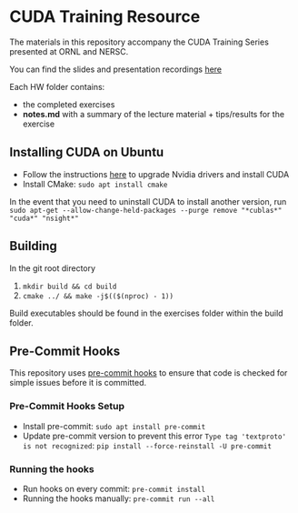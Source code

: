 # CUDA Training Resource
The materials in this repository accompany the CUDA Training Series presented at ORNL and NERSC.

You can find the slides and presentation recordings [here](https://www.olcf.ornl.gov/cuda-training-series/)

Each HW folder contains:
- the completed exercises
- **notes\.md** with a summary of the lecture material + tips/results for the exercise

## Installing CUDA on Ubuntu

- Follow the instructions [here](https://www.cherryservers.com/blog/install-cuda-ubuntu) to upgrade Nvidia drivers and install CUDA
- Install CMake: `sudo apt install cmake`

In the event that you need to uninstall CUDA to install another version, run
`sudo apt-get --allow-change-held-packages --purge remove "*cublas*" "cuda*" "nsight*"`

## Building

In the git root directory

1. `mkdir build && cd build`
2. `cmake ../ && make -j$(($(nproc) - 1))`

Build executables should be found in the exercises folder within the build folder.

## Pre-Commit Hooks

This repository uses [pre-commit hooks](https://pre-commit.com/) to ensure that code is checked for simple issues before it is committed.

### Pre-Commit Hooks Setup

* Install pre-commit: `sudo apt install pre-commit`
* Update pre-commit version to prevent this error `Type tag 'textproto' is not recognized`: `pip install --force-reinstall -U pre-commit`

### Running the hooks

* Run hooks on every commit: `pre-commit install`
* Running the hooks manually: `pre-commit run --all`
